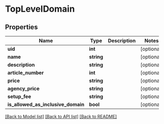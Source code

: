 # TopLevelDomain

## Properties
Name | Type | Description | Notes
------------ | ------------- | ------------- | -------------
**uid** | **int** |  | [optional] 
**name** | **string** |  | [optional] 
**description** | **string** |  | [optional] 
**article_number** | **int** |  | [optional] 
**price** | **string** |  | [optional] 
**agency_price** | **string** |  | [optional] 
**setup_fee** | **string** |  | [optional] 
**is_allowed_as_inclusive_domain** | **bool** |  | [optional] 

[[Back to Model list]](../../README.md#documentation-for-models) [[Back to API list]](../../README.md#documentation-for-api-endpoints) [[Back to README]](../../README.md)

